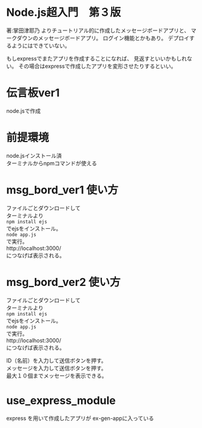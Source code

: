 # Node.js超入門　第３版
著:掌田津耶乃
よりチュートリアル的に作成したメッセージボードアプリと、
マークダウンのメッセージボードアプリ。
ログイン機能とかもあり。
デプロイするようにはできていない。

もしexpressでまたアプリを作成することになれば、
見返すといいかもしれない。
その場合はexpressで作成したアプリを変形させたりするといい。

# 伝言板ver1
node.jsで作成  
  
# 前提環境
node.jsインストール済  
ターミナルからnpmコマンドが使える  
  
# msg_bord_ver1 使い方
ファイルごとダウンロードして  
ターミナルより  
``npm install ejs``  
でejsをインストール。  
``node app.js``  
で実行。  
http://localhost:3000/  
につなげば表示される。  
  
# msg_bord_ver2 使い方
ファイルごとダウンロードして  
ターミナルより  
``npm install ejs``  
でejsをインストール。  
``node app.js``  
で実行。  
http://localhost:3000/  
につなげば表示される。  
  
ID（名前）を入力して送信ボタンを押す。  
メッセージを入力して送信ボタンを押す。  
最大１０個までメッセージを表示できる。  
  
# use_express_module
express を用いて作成したアプリが
ex-gen-appに入っている